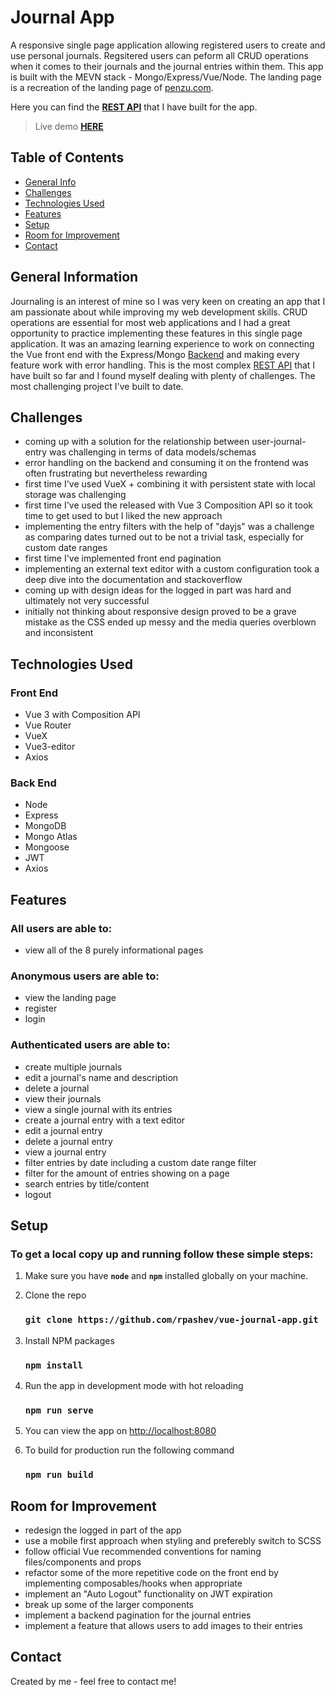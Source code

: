 # Journal App 
A responsive single page application allowing registered users to create and use personal journals. Regsitered users can peform all CRUD operations when it comes to their journals and the journal entries within them. This app is built with the MEVN stack - Mongo/Express/Vue/Node. The landing page is a recreation of the landing page of [penzu.com](https://penzu.com/).

Here you can find the **[REST API](https://github.com/rpashev/journal-app-REST)** that I have built for the app.    
> Live demo **[HERE](https://www.my-journal.live/)**

## Table of Contents
* [General Info](#general-information)
* [Challenges](#challenges)
* [Technologies Used](#technologies-used)
* [Features](#features)
* [Setup](#setup)
* [Room for Improvement](#room-for-improvement)
* [Contact](#contact)


## General Information
Journaling is an interest of mine so I was very keen on creating an app that I am passionate about while improving my web development skills. CRUD operations are essential for most web applications and I had a great opportunity to practice implementing these features in this single page application. It was an amazing learning experience to work on connecting the Vue front end with the Express/Mongo [Backend](https://github.com/rpashev/rest-movie-apps) and making every feature work with error handling. This is the most complex [REST API](https://github.com/rpashev/journal-app-REST) that I have built so far and I found myself dealing with plenty of challenges. The most challenging project I've built to date.


## Challenges
- coming up with a solution for the relationship between user-journal-entry was challenging in terms of data models/schemas
- error handling on the backend and consuming it on the frontend was often frustrating but nevertheless rewarding
- first time I've used VueX + combining it with persistent state with local storage was challenging
- first time I've used the released with Vue 3 Composition API so it took time to get used to but I liked the new approach 
- implementing the entry filters with the help of "dayjs" was a challenge as comparing dates turned out to be not a trivial task, especially for custom date ranges
- first time I've implemented front end pagination
- implementing an external text editor with a custom configuration took a deep dive into the documentation and stackoverflow
- coming up with design ideas for the logged in part was hard and ultimately not very successful
- initially not thinking about responsive design proved to be a grave mistake as the CSS ended up messy and the media queries overblown and inconsistent


## Technologies Used  

### Front End
- Vue 3 with Composition API
- Vue Router
- VueX
- Vue3-editor
- Axios
  
 ### Back End
 - Node
 - Express 
 - MongoDB
 - Mongo Atlas
 - Mongoose
 - JWT
 - Axios


## Features
### All users are able to:
- view all of the 8 purely informational pages

### Anonymous users are able to:
- view the landing page
- register
- login

### Authenticated users are able to:
- create multiple journals
- edit a journal's name and description
- delete a journal
- view their journals
- view a single journal with its entries
- create a journal entry with a text editor
- edit a journal entry
- delete a journal entry
- view a journal entry
- filter entries by date including a custom date range filter
- filter for the amount of entries showing on a page
- search entries by title/content
- logout


## Setup
### To get a local copy up and running follow these simple steps:

1. Make sure you have **`node`** and **`npm`** installed globally on your machine.  

3. Clone the repo  
    ### `git clone https://github.com/rpashev/vue-journal-app.git`  

3. Install NPM packages  
    ### `npm install`    
  
4. Run the app in development mode with hot reloading  
    ### `npm run serve`  

5. You can view the app on [http://localhost:8080](http://localhost:8080)  
 
7. To build for production run the following command  
    ### `npm run build`


## Room for Improvement
- redesign the logged in part of the app 
- use a mobile first approach when styling and preferebly switch to SCSS
- follow official Vue recommended conventions for naming files/components and props
- refactor some of the more repetitive code on the front end by implementing composables/hooks when appropriate
- implement an "Auto Logout" functionality on JWT expiration
- break up some of the larger components
- implement a backend pagination for the journal entries
- implement a feature that allows users to add images to their entries


## Contact
Created by me - feel free to contact me!
